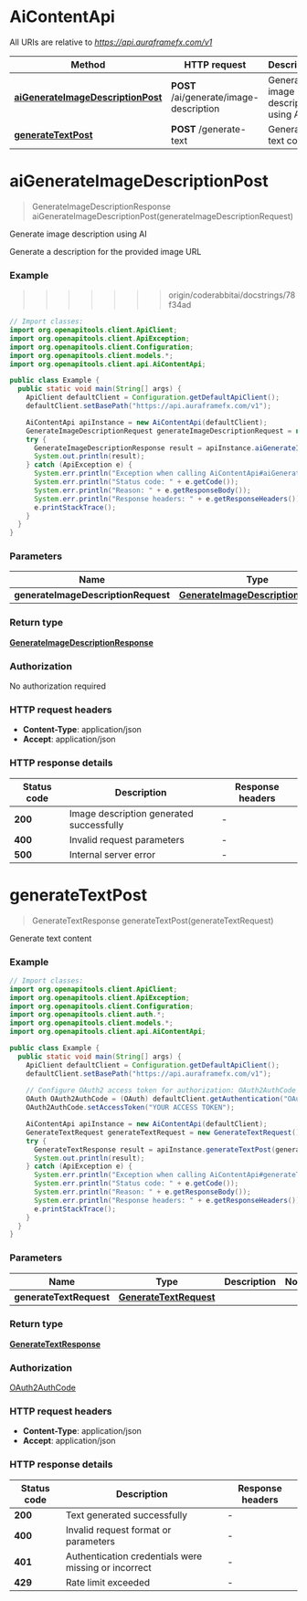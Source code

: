 # AiContentApi

All URIs are relative to *https://api.auraframefx.com/v1*

| Method                                                                               | HTTP request                            | Description                         |
|--------------------------------------------------------------------------------------|-----------------------------------------|-------------------------------------|
| [**aiGenerateImageDescriptionPost**](AiContentApi.md#aiGenerateImageDescriptionPost) | **POST** /ai/generate/image-description | Generate image description using AI |
| [**generateTextPost**](AiContentApi.md#generateTextPost)                             | **POST** /generate-text                 | Generate text content               |

<a id="aiGenerateImageDescriptionPost"></a>

# **aiGenerateImageDescriptionPost**

> GenerateImageDescriptionResponse aiGenerateImageDescriptionPost(generateImageDescriptionRequest)

Generate image description using AI

Generate a description for the provided image URL

### Example

> > > > > > > origin/coderabbitai/docstrings/78f34ad

```java
// Import classes:
import org.openapitools.client.ApiClient;
import org.openapitools.client.ApiException;
import org.openapitools.client.Configuration;
import org.openapitools.client.models.*;
import org.openapitools.client.api.AiContentApi;

public class Example {
  public static void main(String[] args) {
    ApiClient defaultClient = Configuration.getDefaultApiClient();
    defaultClient.setBasePath("https://api.auraframefx.com/v1");

    AiContentApi apiInstance = new AiContentApi(defaultClient);
    GenerateImageDescriptionRequest generateImageDescriptionRequest = new GenerateImageDescriptionRequest(); // GenerateImageDescriptionRequest | 
    try {
      GenerateImageDescriptionResponse result = apiInstance.aiGenerateImageDescriptionPost(generateImageDescriptionRequest);
      System.out.println(result);
    } catch (ApiException e) {
      System.err.println("Exception when calling AiContentApi#aiGenerateImageDescriptionPost");
      System.err.println("Status code: " + e.getCode());
      System.err.println("Reason: " + e.getResponseBody());
      System.err.println("Response headers: " + e.getResponseHeaders());
      e.printStackTrace();
    }
  }
}
```

### Parameters

| Name                                | Type                                                                      | Description | Notes |
|-------------------------------------|---------------------------------------------------------------------------|-------------|-------|
| **generateImageDescriptionRequest** | [**GenerateImageDescriptionRequest**](GenerateImageDescriptionRequest.md) |             |       |

### Return type

[**GenerateImageDescriptionResponse**](GenerateImageDescriptionResponse.md)

### Authorization

No authorization required

### HTTP request headers

- **Content-Type**: application/json
- **Accept**: application/json

### HTTP response details

| Status code | Description                              | Response headers |
|-------------|------------------------------------------|------------------|
| **200**     | Image description generated successfully | -                |
| **400**     | Invalid request parameters               | -                |
| **500**     | Internal server error                    | -                |

<a id="generateTextPost"></a>

# **generateTextPost**

> GenerateTextResponse generateTextPost(generateTextRequest)

Generate text content

### Example

```java
// Import classes:
import org.openapitools.client.ApiClient;
import org.openapitools.client.ApiException;
import org.openapitools.client.Configuration;
import org.openapitools.client.auth.*;
import org.openapitools.client.models.*;
import org.openapitools.client.api.AiContentApi;

public class Example {
  public static void main(String[] args) {
    ApiClient defaultClient = Configuration.getDefaultApiClient();
    defaultClient.setBasePath("https://api.auraframefx.com/v1");
    
    // Configure OAuth2 access token for authorization: OAuth2AuthCode
    OAuth OAuth2AuthCode = (OAuth) defaultClient.getAuthentication("OAuth2AuthCode");
    OAuth2AuthCode.setAccessToken("YOUR ACCESS TOKEN");

    AiContentApi apiInstance = new AiContentApi(defaultClient);
    GenerateTextRequest generateTextRequest = new GenerateTextRequest(); // GenerateTextRequest | 
    try {
      GenerateTextResponse result = apiInstance.generateTextPost(generateTextRequest);
      System.out.println(result);
    } catch (ApiException e) {
      System.err.println("Exception when calling AiContentApi#generateTextPost");
      System.err.println("Status code: " + e.getCode());
      System.err.println("Reason: " + e.getResponseBody());
      System.err.println("Response headers: " + e.getResponseHeaders());
      e.printStackTrace();
    }
  }
}
```

### Parameters

| Name                    | Type                                              | Description | Notes |
|-------------------------|---------------------------------------------------|-------------|-------|
| **generateTextRequest** | [**GenerateTextRequest**](GenerateTextRequest.md) |             |       |

### Return type

[**GenerateTextResponse**](GenerateTextResponse.md)

### Authorization

[OAuth2AuthCode](../README.md#OAuth2AuthCode)

### HTTP request headers

- **Content-Type**: application/json
- **Accept**: application/json

### HTTP response details

| Status code | Description                                          | Response headers |
|-------------|------------------------------------------------------|------------------|
| **200**     | Text generated successfully                          | -                |
| **400**     | Invalid request format or parameters                 | -                |
| **401**     | Authentication credentials were missing or incorrect | -                |
| **429**     | Rate limit exceeded                                  | -                |

